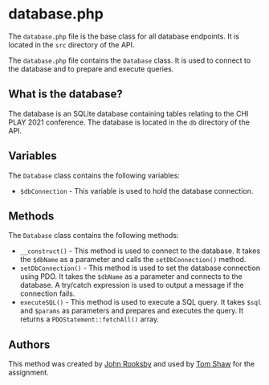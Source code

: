 # database.php

The `database.php` file is the base class for all database endpoints. It is located in the `src` directory of the API.

The `database.php` file contains the `Database` class. It is used to connect to the database and to prepare and execute queries.

## What is the database?

The database is an SQLite database containing tables relating to the CHI PLAY 2021 conference. The database is located in the `db` directory of the API.

## Variables

The `Database` class contains the following variables:

- `$dbConnection` - This variable is used to hold the database connection.

## Methods

The `Database` class contains the following methods:

- `__construct()` - This method is used to connect to the database. It takes the `$dbName` as a parameter and calls the `setDbConnection()` method.
- `setDbConnection()` - This method is used to set the database connection using PDO. It takes the `$dbName` as a parameter and connects to the database. A try/catch expression is used to output a message if the connection fails.
- `executeSQL()` - This method is used to execute a SQL query. It takes `$sql` and `$params` as parameters and prepares and executes the query. It returns a `PDOStatement::fetchAll()` array.

## Authors

This method was created by [John Rooksby](https://github.com/johnrooksby) and used by [Tom Shaw](https://github.com/tomshaw650) for the assignment.
